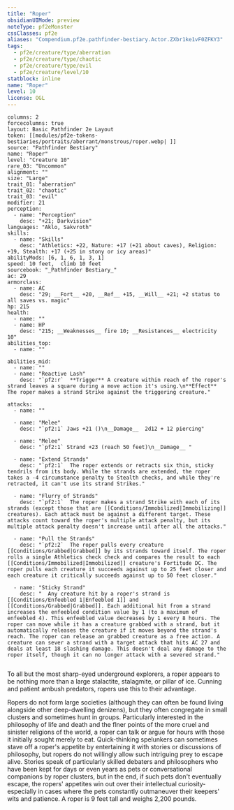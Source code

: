 ```yaml
---
title: "Roper"
obsidianUIMode: preview
noteType: pf2eMonster
cssClasses: pf2e
aliases: "Compendium.pf2e.pathfinder-bestiary.Actor.ZXbr1ke1vF0ZFKY3" 
tags:
  - pf2e/creature/type/aberration
  - pf2e/creature/type/chaotic
  - pf2e/creature/type/evil
  - pf2e/creature/level/10
statblock: inline
name: "Roper"
level: 10
license: OGL
---
```


```statblock
columns: 2
forcecolumns: true
layout: Basic Pathfinder 2e Layout
token: [[modules/pf2e-tokens-bestiaries/portraits/aberrant/monstrous/roper.webp| ]]
source: "Pathfinder Bestiary"
name: "Roper"
level: "Creature 10"
rare_03: "Uncommon"
alignment: ""
size: "Large"
trait_01: "aberration"
trait_02: "chaotic"
trait_03: "evil"
modifier: 21
perception:
  - name: "Perception"
    desc: "+21; Darkvision"
languages: "Aklo, Sakvroth"
skills:
  - name: "Skills"
    desc: "Athletics: +22, Nature: +17 (+21 about caves), Religion: +19, Stealth: +17 (+25 in stony or icy areas)"
abilityMods: [6, 1, 6, 1, 3, 1]
speed: 10 feet,  climb 10 feet
sourcebook: "_Pathfinder Bestiary_"
ac: 29
armorclass:
  - name: AC
    desc: "29; __Fort__ +20, __Ref__ +15, __Will__ +21; +2 status to all saves vs. magic"
hp: 215
health:
  - name: ""
  - name: HP
    desc: "215; __Weaknesses__ fire 10; __Resistances__ electricity 10"
abilities_top:
  - name: ""

abilities_mid:
  - name: ""
  - name: "Reactive Lash"
    desc: "`pf2:r`  **Trigger** A creature within reach of the roper's strand leaves a square during a move action it's using.\n**Effect** The roper makes a strand Strike against the triggering creature."

attacks:
  - name: ""

  - name: "Melee"
    desc: "`pf2:1` Jaws +21 ()\n__Damage__  2d12 + 12 piercing"

  - name: "Melee"
    desc: "`pf2:1` Strand +23 (reach 50 feet)\n__Damage__ "

  - name: "Extend Strands"
    desc: "`pf2:1`  The roper extends or retracts six thin, sticky tendrils from its body. While the strands are extended, the roper takes a -4 circumstance penalty to Stealth checks, and while they're retracted, it can't use its strand Strikes."

  - name: "Flurry of Strands"
    desc: "`pf2:1`  The roper makes a strand Strike with each of its strands (except those that are [[Conditions/Immobilized|Immobilizing]] creatures). Each attack must be against a different target. These attacks count toward the roper's multiple attack penalty, but its multiple attack penalty doesn't increase until after all the attacks."

  - name: "Pull the Strands"
    desc: "`pf2:2`  The roper pulls every creature [[Conditions/Grabbed|Grabbed]] by its strands toward itself. The roper rolls a single Athletics check check and compares the result to each [[Conditions/Immobilized|Immobilized]] creature's Fortitude DC. The roper pulls each creature it succeeds against up to 25 feet closer and each creature it critically succeeds against up to 50 feet closer."

  - name: "Sticky Strand"
    desc: "  Any creature hit by a roper's strand is [[Conditions/Enfeebled 1|Enfeebled 1]] and [[Conditions/Grabbed|Grabbed]]. Each additional hit from a strand increases the enfeebled condition value by 1 (to a maximum of enfeebled 4). This enfeebled value decreases by 1 every 8 hours. The roper can move while it has a creature grabbed with a strand, but it automatically releases the creature if it moves beyond the strand's reach. The roper can release an grabbed creature as a free action. A creature can sever a strand with a target attack that hits AC 27 and deals at least 18 slashing damage. This doesn't deal any damage to the roper itself, though it can no longer attack with a severed strand."
 
```



To all but the most sharp-eyed underground explorers, a roper appears to be nothing more than a large stalactite, stalagmite, or pillar of ice. Cunning and patient ambush predators, ropers use this to their advantage.

Ropers do not form large societies (although they can often be found living alongside other deep-dwelling denizens), but they often congregate in small clusters and sometimes hunt in groups. Particularly interested in the philosophy of life and death and the flner points of the more cruel and sinister religions of the world, a roper can talk or argue for hours with those it initially sought merely to eat. Quick-thinking spelunkers can sometimes stave off a roper's appetite by entertaining it with stories or discussions of philosophy, but ropers do not willingly allow such intriguing prey to escape alive. Stories speak of particularly skilled debaters and philosophers who have been kept for days or even years as pets or conversational companions by roper clusters, but in the end, if such pets don't eventually escape, the ropers' appetites win out over their intellectual curiosity-especially in cases where the pets constantly outmaneuver their keepers' wits and patience. A roper is 9 feet tall and weighs 2,200 pounds.

